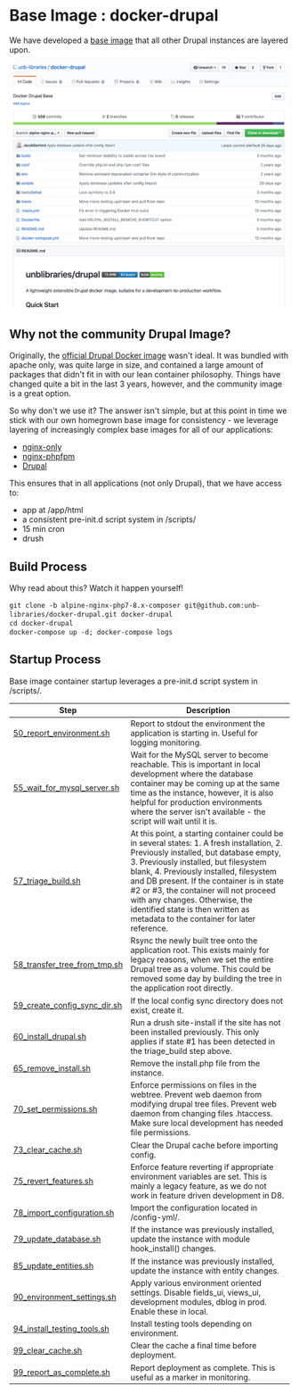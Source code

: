 # Base Image : docker-drupal
We have developed a [base image](https://github.com/unb-libraries/docker-drupal) that all other Drupal instances are layered upon.

![Github Base Drupal Image](img/github_base_image.png "Github Base Drupal Image")

## Why not the community Drupal Image?
Originally, the [official Drupal Docker image](https://hub.docker.com/_/drupal/) wasn't ideal. It was bundled with apache only, was quite large in size, and contained a large amount of packages that didn't fit in with our lean container philosophy. Things have changed quite a bit in the last 3 years, however, and the community image is a great option.

So why don't we use it? The answer isn't simple, but at this point in time we stick with our own homegrown base image for consistency - we leverage layering of increasingly complex base images for all of our applications:

 * [nginx-only](https://github.com/unb-libraries/docker-nginx)
 * [nginx-phpfpm](https://github.com/unb-libraries/docker-nginx-php)
 * [Drupal](https://github.com/unb-libraries/docker-drupal)

This ensures that in all applications (not only Drupal), that we have access to:

 * app at /app/html
 * a consistent pre-init.d script system in /scripts/
 * 15 min cron
 * drush

## Build Process
Why read about this? Watch it happen yourself!

```
git clone -b alpine-nginx-php7-8.x-composer git@github.com:unb-libraries/docker-drupal.git docker-drupal
cd docker-drupal
docker-compose up -d; docker-compose logs
```

## Startup Process
Base image container startup leverages a pre-init.d script system in /scripts/.

| Step                          | Description                                |
|-------------------------------|--------------------------------------------|
| [50_report_environment.sh](https://github.com/unb-libraries/docker-drupal/blob/alpine-nginx-php7-8.x-composer/scripts/pre-init.d/50_report_environment.sh) | Report to stdout the environment the application is starting in. Useful for logging monitoring. |
| [55_wait_for_mysql_server.sh](https://github.com/unb-libraries/docker-drupal/blob/alpine-nginx-php7-8.x-composer/scripts/pre-init.d/55_wait_for_mysql_server.sh)  |  Wait for the MySQL server to become reachable. This is important in local development where the database container may be coming up at the same time as the instance, however, it is also helpful for production environments where the server isn't available - the script will wait until it is.  |
| [57_triage_build.sh](https://github.com/unb-libraries/docker-drupal/blob/alpine-nginx-php7-8.x-composer/scripts/pre-init.d/57_triage_build.sh) |  At this point, a starting container could be in several states: 1. A fresh installation, 2. Previously installed, but database empty, 3. Previously installed, but filesystem blank,  4. Previously installed, filesystem and DB present. If the container is in state #2 or #3, the container will not proceed with any changes. Otherwise, the identified state is then written as metadata to the container for later reference.         |
| [58_transfer_tree_from_tmp.sh](https://github.com/unb-libraries/docker-drupal/blob/alpine-nginx-php7-8.x-composer/scripts/pre-init.d/58_transfer_tree_from_tmp.sh) |  Rsync the newly built tree onto the application root. This exists mainly for legacy reasons, when we set the entire Drupal tree as a volume. This could be removed some day by building the tree in the application root directly. |
| [59_create_config_sync_dir.sh](https://github.com/unb-libraries/docker-drupal/blob/alpine-nginx-php7-8.x-composer/scripts/pre-init.d/59_create_config_sync_dir.sh) | If the local config sync directory does not exist, create it. |
| [60_install_drupal.sh](https://github.com/unb-libraries/docker-drupal/blob/alpine-nginx-php7-8.x-composer/scripts/pre-init.d/60_install_drupal.sh) | Run a drush site-install if the site has not been installed previously. This only applies if state #1 has been detected in the triage_build step above.        |
| [65_remove_install.sh](https://github.com/unb-libraries/docker-drupal/blob/alpine-nginx-php7-8.x-composer/scripts/pre-init.d/65_remove_install.sh) |  Remove the install.php file from the instance.         |
| [70_set_permissions.sh](https://github.com/unb-libraries/docker-drupal/blob/alpine-nginx-php7-8.x-composer/scripts/pre-init.d/70_set_permissions.sh) |  Enforce permissions on files in the webtree. Prevent web daemon from modifying drupal tree files. Prevent web daemon from changing files .htaccess. Make sure local development has needed file permissions.     |
| [73_clear_cache.sh](https://github.com/unb-libraries/docker-drupal/blob/alpine-nginx-php7-8.x-composer/scripts/pre-init.d/73_clear_cache.sh) | Clear the Drupal cache before importing config.          |
| [75_revert_features.sh](https://github.com/unb-libraries/docker-drupal/blob/alpine-nginx-php7-8.x-composer/scripts/pre-init.d/75_revert_features.sh) |  Enforce feature reverting if appropriate environment variables are set. This is mainly a legacy feature, as we do not work in feature driven development in D8.    |
| [78_import_configuration.sh](https://github.com/unb-libraries/docker-drupal/blob/alpine-nginx-php7-8.x-composer/scripts/pre-init.d/78_import_configuration.sh) |  Import the configuration located in /config-yml/.         |
| [79_update_database.sh](https://github.com/unb-libraries/docker-drupal/blob/alpine-nginx-php7-8.x-composer/scripts/pre-init.d/79_update_database.sh) |  If the instance was previously installed, update the instance with module hook_install() changes.         |
| [85_update_entities.sh](https://github.com/unb-libraries/docker-drupal/blob/alpine-nginx-php7-8.x-composer/scripts/pre-init.d/85_update_entities.sh) |  If the instance was previously installed, update the instance with entity changes.         |
| [90_environment_settings.sh](https://github.com/unb-libraries/docker-drupal/blob/alpine-nginx-php7-8.x-composer/scripts/pre-init.d/90_environment_settings.sh) | Apply various environment oriented settings. Disable fields_ui, views_ui, development modules, dblog in prod. Enable these in local.      |
| [94_install_testing_tools.sh](https://github.com/unb-libraries/docker-drupal/blob/alpine-nginx-php7-8.x-composer/scripts/pre-init.d/94_install_testing_tools.sh) |  Install testing tools depending on environment.         |
| [99_clear_cache.sh](https://github.com/unb-libraries/docker-drupal/blob/alpine-nginx-php7-8.x-composer/scripts/pre-init.d/99_clear_cache.sh) |  Clear the cache a final time before deployment.         |
| [99_report_as_complete.sh](https://github.com/unb-libraries/docker-drupal/blob/alpine-nginx-php7-8.x-composer/scripts/pre-init.d/99_report_as_complete.sh) |  Report deployment as complete. This is useful as a marker in monitoring.         |
